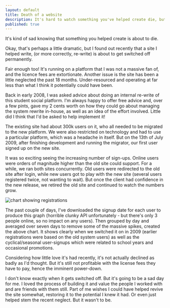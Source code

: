 ```yaml
---
layout: default
title: Death of a website
description: It's hard to watch something you've helped create die, but I analyse the numbers behind one of my soon-to-be-retired projects.
published: true
---
```


It's kind of sad knowing that something you helped create is about to die.

Okay, that's perhaps a little dramatic, but I found out recently that a site I helped write, (or more correctly, re-write) is about to get switched off permanently.

Fair enough too! It's running on a platform that I was not a massive fan of, and the licence fees are extortionate. Another issue is the site has been a little neglected the past 18 months. Under-resourced and operating at far less than what I think it potentially could have been.

Back in early 2008, I was asked advice about doing an internal re-write of this student social platform. I'm always happy to offer free advice and, over a few pints, gave my 2 cents worth on how they could go about managing the system rewrite in-house, as well as an idea of the effort involved. Little did I think that I'd be asked to help implement it!

The existing site had about 300k users on it, who all needed to be migrated to the new platform. We were also restricted on technology and had to use a particular platform, which was a headache in itself. But on the 13th of July 2009, after finishing development and running the migrator, our first user signed up on the new site.

It was so exciting seeing the increasing number of sign-ups. Online users were orders of magnitude higher than the old site could support. For a while, we ran both sites concurrently. Old users were redirected to the old site after login, while new users got to play with the new site (several users registered twice, not wanting to wait). But once the client had confidence in the new release, we retired the old site and continued to watch the numbers grow.

<img src="http://i.imgur.com/2aUFP.png" alt="chart showing registrations">

The past couple of days, I've downloaded the signup date for each user to produce this graph (horrible clunky API unfortunately - but there's only 3 people online, so no impact on any users). Then grouped by day and averaged over seven days to remove some of the massive spikes, created the above chart. It shows clearly when we switched it on in 2009 (earlier registrations were based on the old system users) as well as the cyclical/seasonal user-signups which were related to school years and occasional promotions.

Considering how little love it's had recently, it's not actually declined as badly as I'd thought. But it's still not profitable with the license fees they have to pay, hence the imminent power-down.

I don't know exactly when it gets switched off. But it's going to be a sad day for me. I loved the process of building it and value the people I worked with and are friends with them still. Part of me wishes I could have helped revive the site somewhat, restoring it to the potential I knew it had. Or even just helped stem the recent neglect. But it wasn't to be.